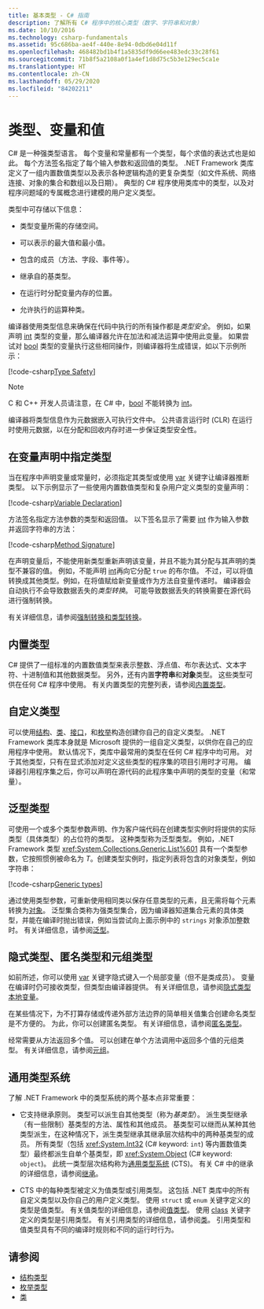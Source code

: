 ```yaml
---
title: 基本类型 - C# 指南
description: 了解所有 C# 程序中的核心类型（数字、字符串和对象）
ms.date: 10/10/2016
ms.technology: csharp-fundamentals
ms.assetid: 95c686ba-ae4f-440e-8e94-0dbd6e04d11f
ms.openlocfilehash: 468482bd1b4f1a5835df9d66ee483edc33c28f61
ms.sourcegitcommit: 71b8f5a2108a0f1a4ef1d8d75c5b3e129ec5ca1e
ms.translationtype: HT
ms.contentlocale: zh-CN
ms.lasthandoff: 05/29/2020
ms.locfileid: "84202211"
---
```

# <a name="types-variables-and-values"></a>类型、变量和值

C# 是一种强类型语言。 每个变量和常量都有一个类型，每个求值的表达式也是如此。 每个方法签名指定了每个输入参数和返回值的类型。 .NET Framework 类库定义了一组内置数值类型以及表示各种逻辑构造的更复杂类型（如文件系统、网络连接、对象的集合和数组以及日期）。 典型的 C# 程序使用类库中的类型，以及对程序问题域的专属概念进行建模的用户定义类型。  
  
类型中可存储以下信息：  
  
- 类型变量所需的存储空间。  
  
- 可以表示的最大值和最小值。  
  
- 包含的成员（方法、字段、事件等）。  
  
- 继承自的基类型。  
  
- 在运行时分配变量内存的位置。  
  
- 允许执行的运算种类。  
  
编译器使用类型信息来确保在代码中执行的所有操作都是*类型安全*。 例如，如果声明 [int](language-reference/builtin-types/integral-numeric-types.md) 类型的变量，那么编译器允许在加法和减法运算中使用此变量。 如果尝试对 [bool](language-reference/builtin-types/bool.md) 类型的变量执行这些相同操作，则编译器将生成错误，如以下示例所示：  
  
[!code-csharp[Type Safety](../../samples/snippets/csharp/concepts/basic-types/type-safety.cs)]  
  
> [!NOTE]  
> C 和 C++ 开发人员请注意，在 C# 中，[bool](language-reference/builtin-types/bool.md) 不能转换为 [int](language-reference/builtin-types/integral-numeric-types.md)。  
  
编译器将类型信息作为元数据嵌入可执行文件中。 公共语言运行时 (CLR) 在运行时使用元数据，以在分配和回收内存时进一步保证类型安全性。  

## <a name="specifying-types-in-variable-declarations"></a>在变量声明中指定类型

当在程序中声明变量或常量时，必须指定其类型或使用 [var](language-reference/keywords/var.md) 关键字让编译器推断类型。 以下示例显示了一些使用内置数值类型和复杂用户定义类型的变量声明：  
  
[!code-csharp[Variable Declaration](../../samples/snippets/csharp/concepts/basic-types/variable-declaration.cs)]  
  
方法签名指定方法参数的类型和返回值。 以下签名显示了需要 [int](language-reference/builtin-types/integral-numeric-types.md) 作为输入参数并返回字符串的方法：  
  
[!code-csharp[Method Signature](../../samples/snippets/csharp/concepts/basic-types/method-signature.cs)]  
  
在声明变量后，不能使用新类型重新声明该变量，并且不能为其分配与其声明的类型不兼容的值。 例如，不能声明 [int](language-reference/builtin-types/integral-numeric-types.md)再向它分配 `true` 的布尔值。 不过，可以将值转换成其他类型。例如，在将值赋给新变量或作为方法自变量传递时。 编译器会自动执行不会导致数据丢失的*类型转换*。 可能导致数据丢失的转换需要在源代码进行强制转换。

有关详细信息，请参阅[强制转换和类型转换](programming-guide/types/casting-and-type-conversions.md)。

## <a name="built-in-types"></a>内置类型

C# 提供了一组标准的内置数值类型来表示整数、浮点值、布尔表达式、文本字符、十进制值和其他数据类型。 另外，还有内置**字符串**和**对象**类型。 这些类型可供在任何 C# 程序中使用。 有关内置类型的完整列表，请参阅[内置类型](language-reference/builtin-types/built-in-types.md)。
  
## <a name="custom-types"></a>自定义类型

可以使用[结构](language-reference/builtin-types/struct.md)、[类](language-reference/keywords/class.md)、[接口](language-reference/keywords/interface.md)，和[枚举](language-reference/builtin-types/enum.md)构造创建你自己的自定义类型。 .NET Framework 类库本身就是 Microsoft 提供的一组自定义类型，以供你在自己的应用程序中使用。 默认情况下，类库中最常用的类型在任何 C# 程序中均可用。 对于其他类型，只有在显式添加对定义这些类型的程序集的项目引用时才可用。 编译器引用程序集之后，你可以声明在源代码的此程序集中声明的类型的变量（和常量）。
  
## <a name="generic-types"></a>泛型类型

可使用一个或多个类型参数声明、作为客户端代码在创建类型实例时将提供的实际类型（具体类型）的占位符的类型。  这种类型称为泛型类型。 例如，.NET Framework 类型 <xref:System.Collections.Generic.List%601> 具有一个类型参数，它按照惯例被命名为 *T*。创建类型实例时，指定列表将包含的对象类型，例如字符串：  
  
[!code-csharp[Generic types](../../samples/snippets/csharp/concepts/basic-types/generic-type.cs)]
  
通过使用类型参数，可重新使用相同类以保存任意类型的元素，且无需将每个元素转换为[对象](language-reference/builtin-types/reference-types.md#the-object-type)。 泛型集合类称为强类型集合，因为编译器知道集合元素的具体类型，并能在编译时抛出错误，例如当尝试向上面示例中的 `strings` 对象添加整数时。 有关详细信息，请参阅[泛型](programming-guide/generics/index.md)。

## <a name="implicit-types-anonymous-types-and-tuple-types"></a>隐式类型、匿名类型和元组类型

如前所述，你可以使用 [var](language-reference/keywords/var.md) 关键字隐式键入一个局部变量（但不是类成员）。 变量在编译时仍可接收类型，但类型由编译器提供。 有关详细信息，请参阅[隐式类型本地变量](programming-guide/classes-and-structs/implicitly-typed-local-variables.md)。  
  
在某些情况下，为不打算存储或传递外部方法边界的简单相关值集合创建命名类型是不方便的。 为此，你可以创建匿名类型。 有关详细信息，请参阅[匿名类型](programming-guide/classes-and-structs/anonymous-types.md)。

经常需要从方法返回多个值。 可以创建在单个方法调用中返回多个值的元组类型。 有关详细信息，请参阅[元组](tuples.md)。

## <a name="the-common-type-system"></a>通用类型系统

了解 .NET Framework 中的类型系统的两个基本点非常重要：  
  
- 它支持继承原则。 类型可以派生自其他类型（称为*基类型*）。 派生类型继承（有一些限制）基类型的方法、属性和其他成员。 基类型可以继而从某种其他类型派生，在这种情况下，派生类型继承其继承层次结构中的两种基类型的成员。 所有类型（包括 <xref:System.Int32> (C# keyword: `int`) 等内置数值类型）最终都派生自单个基类型，即 <xref:System.Object> (C# keyword: `object`)。 此统一类型层次结构称为[通用类型系统](../standard/common-type-system.md) (CTS)。 有关 C# 中的继承的详细信息，请参阅[继承](programming-guide/classes-and-structs/inheritance.md)。  
  
- CTS 中的每种类型被定义为值类型或引用类型。  这包括 .NET 类库中的所有自定义类型以及你自己的用户定义类型。 使用 `struct` 或 `enum` 关键字定义的类型是值类型。 有关值类型的详细信息，请参阅[值类型](language-reference/builtin-types/value-types.md)。 使用 [class](language-reference/keywords/class.md) 关键字定义的类型是引用类型。 有关引用类型的详细信息，请参阅[类](programming-guide/classes-and-structs/classes.md)。 引用类型和值类型具有不同的编译时规则和不同的运行时行为。

## <a name="see-also"></a>请参阅

- [结构类型](language-reference/builtin-types/struct.md)
- [枚举类型](language-reference/builtin-types/enum.md)
- [类](programming-guide/classes-and-structs/classes.md)
